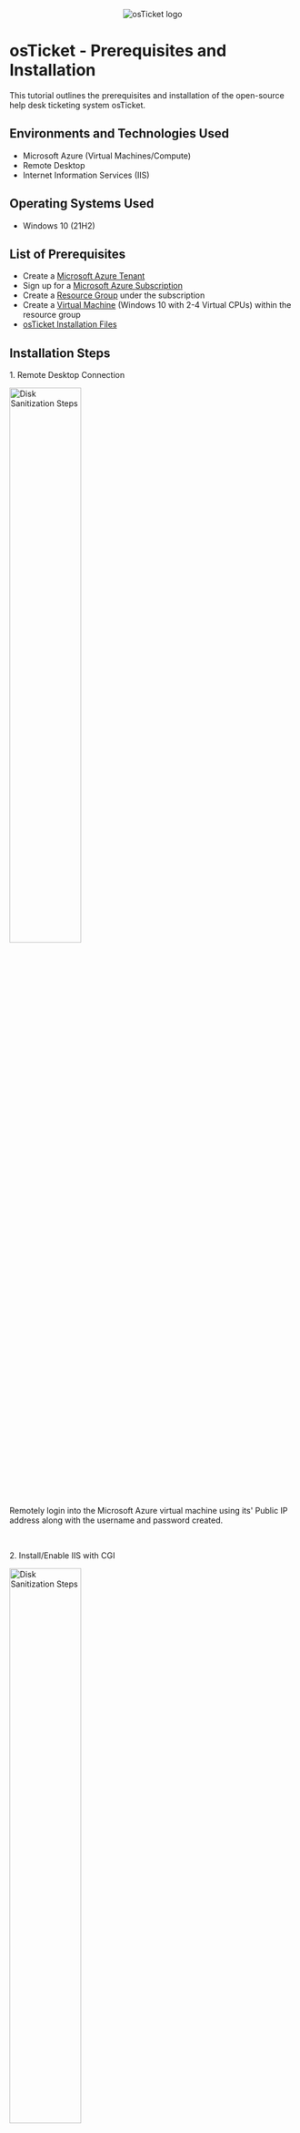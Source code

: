 <p align="center">
<img src="https://i.imgur.com/Clzj7Xs.png" alt="osTicket logo"/>
</p>

<h1>osTicket - Prerequisites and Installation</h1>
This tutorial outlines the prerequisites and installation of the open-source help desk ticketing system osTicket.<br />

<h2>Environments and Technologies Used</h2>

- Microsoft Azure (Virtual Machines/Compute)
- Remote Desktop
- Internet Information Services (IIS)

<h2>Operating Systems Used </h2>

- Windows 10</b> (21H2)

<h2>List of Prerequisites</h2>

- Create a [Microsoft Azure Tenant](https://portal.azure.com/)
- Sign up for a [Microsoft Azure Subscription](https://portal.azure.com/#view/Microsoft_Azure_SubscriptionManagement/SubscriptionCreateBlade)
- Create a [Resource Group](https://portal.azure.com/#create/Microsoft.ResourceGroup) under the subscription 
- Create a [Virtual Machine](https://portal.azure.com/#create/Microsoft.VirtualMachine-ARM) (Windows 10 with 2-4 Virtual CPUs) within the resource group
- [osTicket Installation Files](https://drive.google.com/drive/u/1/folders/1APMfNyfNzcxZC6EzdaNfdZsUwxWYChf6)

<h2>Installation Steps</h2>

<p>
1. Remote Desktop Connection
</p>
<img src="https://imgur.com/53e8bhq.png" height="50%" width="50%" alt="Disk Sanitization Steps"/>
</p>
<p>
Remotely login into the Microsoft Azure virtual machine using its' Public IP address along with the username and password created.  
</p>
<br />


<p>
2. Install/Enable IIS with CGI
</p>
<img src="https://imgur.com/9rH6bXP.png" height="50%" width="50%" alt="Disk Sanitization Steps"/>
</p>
<p>
From the search bar, type and click on "Turn Windows features on or off" program. Locate and turn on the "Internet Information Services" folder. Expand the "World Wide Web Services" folder, then expand "Application Development Features" folder, and then turn on the "CGI" folder.       
</p>
<br />


<p>
3. From the osTicket Installation Files, download and install [PHP Manager for IIS](https://drive.google.com/file/d/1RHsNd4eWIOwaNpj3JW4vzzmzNUH86wY_/view) (PHPManagerForIIS_V1.5.0.msi)  
<img src="https://i.imgur.com/DJmEXEB.png" height="80%" width="80%" alt="Disk Sanitization Steps"/>
</p>
<p>
Edit description.
</p>
<br />


<p>
<img src="https://i.imgur.com/DJmEXEB.png" height="80%" width="80%" alt="Disk Sanitization Steps"/>
</p>
<p>
Edit description.
</p>
<br />

<p>
<img src="https://i.imgur.com/DJmEXEB.png" height="80%" width="80%" alt="Disk Sanitization Steps"/>
</p>
<p>
Edit description.
</p>
<br />

<p>
<img src="https://i.imgur.com/DJmEXEB.png" height="80%" width="80%" alt="Disk Sanitization Steps"/>
</p>
<p>
Edit description.
</p>
<br />


<p>
<img src="https://i.imgur.com/DJmEXEB.png" height="80%" width="80%" alt="Disk Sanitization Steps"/>
</p>
<p>
Edit description.
</p>
<br />
